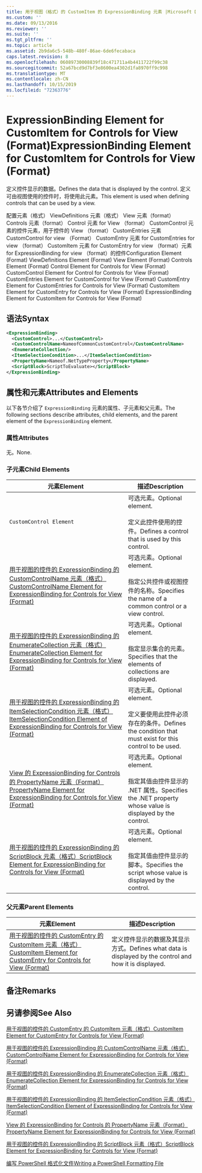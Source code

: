 ```yaml
---
title: 用于视图（格式）的 CustomItem 的 ExpressionBinding 元素 |Microsoft Docs
ms.custom: ''
ms.date: 09/13/2016
ms.reviewer: ''
ms.suite: ''
ms.tgt_pltfrm: ''
ms.topic: article
ms.assetid: 2b9da6c5-548b-480f-86ae-6de6fecabaca
caps.latest.revision: 8
ms.openlocfilehash: 06089730008839f18c471711a4b4411722f99c38
ms.sourcegitcommit: 52a67bcd9d7bf3e8600ea4302d1fa8970ff9c998
ms.translationtype: MT
ms.contentlocale: zh-CN
ms.lasthandoff: 10/15/2019
ms.locfileid: "72363776"
---
```

# <a name="expressionbinding-element-for-customitem-for-controls-for-view-format"></a><span data-ttu-id="cda2a-102">ExpressionBinding Element for CustomItem for Controls for View (Format)</span><span class="sxs-lookup"><span data-stu-id="cda2a-102">ExpressionBinding Element for CustomItem for Controls for View (Format)</span></span>

<span data-ttu-id="cda2a-103">定义控件显示的数据。</span><span class="sxs-lookup"><span data-stu-id="cda2a-103">Defines the data that is displayed by the control.</span></span> <span data-ttu-id="cda2a-104">定义可由视图使用的控件时，将使用此元素。</span><span class="sxs-lookup"><span data-stu-id="cda2a-104">This element is used when defining controls that can be used by a view.</span></span>

<span data-ttu-id="cda2a-105">配置元素（格式） ViewDefinitions 元素（格式） View 元素（format） Controls 元素（format） Control 元素 for View （format） CustomControl 元素的控件元素，用于控件的 View （format） CustomEntries 元素CustomControl for view （Format） CustomEntry 元素 for CustomEntries for view （format） CustomItem 元素 for CustomEntry for view （format）元素 for ExpressionBinding for view （format）的控件</span><span class="sxs-lookup"><span data-stu-id="cda2a-105">Configuration Element (Format) ViewDefinitions Element (Format) View Element (Format) Controls Element (Format) Control Element for Controls for View (Format) CustomControl Element for Control for Controls for View (Format) CustomEntries Element for CustomControl for View (Format) CustomEntry Element for CustomEntries for Controls for View (Format) CustomItem Element for CustomEntry for Controls for View (Format) ExpressionBinding Element for CustomItem for Controls for View (Format)</span></span>

## <a name="syntax"></a><span data-ttu-id="cda2a-106">语法</span><span class="sxs-lookup"><span data-stu-id="cda2a-106">Syntax</span></span>

```xml
<ExpressionBinding>
  <CustomControl>...</CustomControl>
  <CustomControlName>NameofCommonCustomControl</CustomControlName>
  <EnumerateCollection/>
  <ItemSelectionCondition>...</ItemSelectionCondition>
  <PropertyName>Nameof.NetTypeProperty</PropertyName>
  <ScriptBlock>ScriptToEvaluate></ScriptBlock>
</ExpressionBinding>
```

## <a name="attributes-and-elements"></a><span data-ttu-id="cda2a-107">属性和元素</span><span class="sxs-lookup"><span data-stu-id="cda2a-107">Attributes and Elements</span></span>

<span data-ttu-id="cda2a-108">以下各节介绍了 `ExpressionBinding` 元素的属性、子元素和父元素。</span><span class="sxs-lookup"><span data-stu-id="cda2a-108">The following sections describe attributes, child elements, and the parent element of the `ExpressionBinding` element.</span></span>

### <a name="attributes"></a><span data-ttu-id="cda2a-109">属性</span><span class="sxs-lookup"><span data-stu-id="cda2a-109">Attributes</span></span>

<span data-ttu-id="cda2a-110">无。</span><span class="sxs-lookup"><span data-stu-id="cda2a-110">None.</span></span>

### <a name="child-elements"></a><span data-ttu-id="cda2a-111">子元素</span><span class="sxs-lookup"><span data-stu-id="cda2a-111">Child Elements</span></span>

|<span data-ttu-id="cda2a-112">元素</span><span class="sxs-lookup"><span data-stu-id="cda2a-112">Element</span></span>|<span data-ttu-id="cda2a-113">描述</span><span class="sxs-lookup"><span data-stu-id="cda2a-113">Description</span></span>|
|-------------|-----------------|
|`CustomControl Element`|<span data-ttu-id="cda2a-114">可选元素。</span><span class="sxs-lookup"><span data-stu-id="cda2a-114">Optional element.</span></span><br /><br /> <span data-ttu-id="cda2a-115">定义此控件使用的控件。</span><span class="sxs-lookup"><span data-stu-id="cda2a-115">Defines a control that is used by this control.</span></span>|
|[<span data-ttu-id="cda2a-116">用于视图的控件的 ExpressionBinding 的 CustomControlName 元素（格式）</span><span class="sxs-lookup"><span data-stu-id="cda2a-116">CustomControlName Element for ExpressionBinding for Controls for View (Format)</span></span>](./customcontrolname-element-for-expressionbinding-for-controls-for-view-format.md)|<span data-ttu-id="cda2a-117">可选元素。</span><span class="sxs-lookup"><span data-stu-id="cda2a-117">Optional element.</span></span><br /><br /> <span data-ttu-id="cda2a-118">指定公共控件或视图控件的名称。</span><span class="sxs-lookup"><span data-stu-id="cda2a-118">Specifies the name of a common control or a view control.</span></span>|
|[<span data-ttu-id="cda2a-119">用于视图的控件的 ExpressionBinding 的 EnumerateCollection 元素（格式）</span><span class="sxs-lookup"><span data-stu-id="cda2a-119">EnumerateCollection Element for ExpressionBinding for Controls for View (Format)</span></span>](./enumeratecollection-element-for-expressionbinding-for-controls-for-view-format.md)|<span data-ttu-id="cda2a-120">可选元素。</span><span class="sxs-lookup"><span data-stu-id="cda2a-120">Optional element.</span></span><br /><br /> <span data-ttu-id="cda2a-121">指定显示集合的元素。</span><span class="sxs-lookup"><span data-stu-id="cda2a-121">Specifies that the elements of collections are displayed.</span></span>|
|[<span data-ttu-id="cda2a-122">用于视图的控件的 ExpressionBinding 的 ItemSelectionCondition 元素（格式）</span><span class="sxs-lookup"><span data-stu-id="cda2a-122">ItemSelectionCondition Element of ExpressionBinding for Controls for View (Format)</span></span>](./itemselectioncondition-element-for-expressionbinding-for-controls-for-view-format.md)|<span data-ttu-id="cda2a-123">可选元素。</span><span class="sxs-lookup"><span data-stu-id="cda2a-123">Optional element.</span></span><br /><br /> <span data-ttu-id="cda2a-124">定义要使用此控件必须存在的条件。</span><span class="sxs-lookup"><span data-stu-id="cda2a-124">Defines the condition that must exist for this control to be used.</span></span>|
|[<span data-ttu-id="cda2a-125">View 的 ExpressionBinding for Controls 的 PropertyName 元素（Format）</span><span class="sxs-lookup"><span data-stu-id="cda2a-125">PropertyName Element for ExpressionBinding for Controls for View (Format)</span></span>](./propertyname-element-for-expressionbinding-for-controls-for-view-format.md)|<span data-ttu-id="cda2a-126">可选元素。</span><span class="sxs-lookup"><span data-stu-id="cda2a-126">Optional element.</span></span><br /><br /> <span data-ttu-id="cda2a-127">指定其值由控件显示的 .NET 属性。</span><span class="sxs-lookup"><span data-stu-id="cda2a-127">Specifies the .NET property whose value is displayed by the control.</span></span>|
|[<span data-ttu-id="cda2a-128">用于视图的控件的 ExpressionBinding 的 ScriptBlock 元素（格式）</span><span class="sxs-lookup"><span data-stu-id="cda2a-128">ScriptBlock Element for ExpressionBinding for Controls for View (Format)</span></span>](./scriptblock-element-for-expressionbinding-for-controls-for-view-format.md)|<span data-ttu-id="cda2a-129">可选元素。</span><span class="sxs-lookup"><span data-stu-id="cda2a-129">Optional element.</span></span><br /><br /> <span data-ttu-id="cda2a-130">指定其值由控件显示的脚本。</span><span class="sxs-lookup"><span data-stu-id="cda2a-130">Specifies the script whose value is displayed by the control.</span></span>|

### <a name="parent-elements"></a><span data-ttu-id="cda2a-131">父元素</span><span class="sxs-lookup"><span data-stu-id="cda2a-131">Parent Elements</span></span>

|<span data-ttu-id="cda2a-132">元素</span><span class="sxs-lookup"><span data-stu-id="cda2a-132">Element</span></span>|<span data-ttu-id="cda2a-133">描述</span><span class="sxs-lookup"><span data-stu-id="cda2a-133">Description</span></span>|
|-------------|-----------------|
|[<span data-ttu-id="cda2a-134">用于视图的控件的 CustomEntry 的 CustomItem 元素（格式）</span><span class="sxs-lookup"><span data-stu-id="cda2a-134">CustomItem Element for CustomEntry for Controls for View (Format)</span></span>](./customitem-element-for-customentry-for-controls-for-view-format.md)|<span data-ttu-id="cda2a-135">定义控件显示的数据及其显示方式。</span><span class="sxs-lookup"><span data-stu-id="cda2a-135">Defines what data is displayed by the control and how it is displayed.</span></span>|

## <a name="remarks"></a><span data-ttu-id="cda2a-136">备注</span><span class="sxs-lookup"><span data-stu-id="cda2a-136">Remarks</span></span>

## <a name="see-also"></a><span data-ttu-id="cda2a-137">另请参阅</span><span class="sxs-lookup"><span data-stu-id="cda2a-137">See Also</span></span>

[<span data-ttu-id="cda2a-138">用于视图的控件的 CustomEntry 的 CustomItem 元素（格式）</span><span class="sxs-lookup"><span data-stu-id="cda2a-138">CustomItem Element for CustomEntry for Controls for View (Format)</span></span>](./customitem-element-for-customentry-for-controls-for-view-format.md)

[<span data-ttu-id="cda2a-139">用于视图的控件的 ExpressionBinding 的 CustomControlName 元素（格式）</span><span class="sxs-lookup"><span data-stu-id="cda2a-139">CustomControlName Element for ExpressionBinding for Controls for View (Format)</span></span>](./customcontrolname-element-for-expressionbinding-for-controls-for-view-format.md)

[<span data-ttu-id="cda2a-140">用于视图的控件的 ExpressionBinding 的 EnumerateCollection 元素（格式）</span><span class="sxs-lookup"><span data-stu-id="cda2a-140">EnumerateCollection Element for ExpressionBinding for Controls for View (Format)</span></span>](./enumeratecollection-element-for-expressionbinding-for-controls-for-view-format.md)

[<span data-ttu-id="cda2a-141">用于视图的控件的 ExpressionBinding 的 ItemSelectionCondition 元素（格式）</span><span class="sxs-lookup"><span data-stu-id="cda2a-141">ItemSelectionCondition Element of ExpressionBinding for Controls for View (Format)</span></span>](./itemselectioncondition-element-for-expressionbinding-for-controls-for-view-format.md)

[<span data-ttu-id="cda2a-142">View 的 ExpressionBinding for Controls 的 PropertyName 元素（Format）</span><span class="sxs-lookup"><span data-stu-id="cda2a-142">PropertyName Element for ExpressionBinding for Controls for View (Format)</span></span>](./propertyname-element-for-expressionbinding-for-controls-for-view-format.md)

[<span data-ttu-id="cda2a-143">用于视图的控件的 ExpressionBinding 的 ScriptBlock 元素（格式）</span><span class="sxs-lookup"><span data-stu-id="cda2a-143">ScriptBlock Element for ExpressionBinding for Controls for View (Format)</span></span>](./scriptblock-element-for-expressionbinding-for-controls-for-view-format.md)

[<span data-ttu-id="cda2a-144">编写 PowerShell 格式化文件</span><span class="sxs-lookup"><span data-stu-id="cda2a-144">Writing a PowerShell Formatting File</span></span>](./writing-a-powershell-formatting-file.md)
